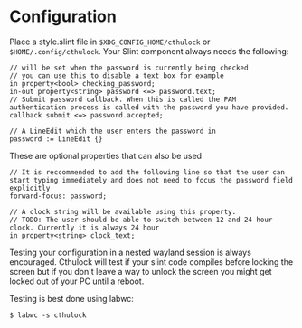 # Configuration
Place a style.slint file in `$XDG_CONFIG_HOME/cthulock` or `$HOME/.config/cthulock`. Your Slint component always needs the following:
```slint
// will be set when the password is currently being checked
// you can use this to disable a text box for example
in property<bool> checking_password;
in-out property<string> password <=> password.text;
// Submit password callback. When this is called the PAM authentication process is called with the password you have provided.
callback submit <=> password.accepted;

// A LineEdit which the user enters the password in
password := LineEdit {}
```
These are optional properties that can also be used
```slint
// It is reccommended to add the following line so that the user can start typing immediately and does not need to focus the password field explicitly
forward-focus: password;

// A clock string will be available using this property. 
// TODO: The user should be able to switch between 12 and 24 hour clock. Currently it is always 24 hour
in property<string> clock_text;
```

Testing your configuration in a nested wayland session is always encouraged. Cthulock will test if your slint code compiles before locking the screen but if you don't leave a way to unlock the screen you might get locked out of your PC until a reboot. 

Testing is best done using labwc:
```
$ labwc -s cthulock
```

